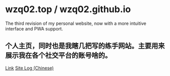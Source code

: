 # wzq02.top / wzq02.github.io
The third revision of my personal website, now with a more intuitive interface and PWA support.
## 个人主页，同时也是我瞎几把写的练手网站。主要用来展示我在各个社交平台的账号啥的。

[Link](https://wzq02.top/)
[Site Log (Chinese)](https://wzq02.top/log.html)